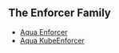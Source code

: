 ## The Enforcer Family

   - [Aqua Enforcer](https://github.com/aquasecurity/deployments/tree/6.2/orchestrators/kubernetes/manifests/aqua_csp_009_enforcer/aqua_enforcer)
   - [Aqua KubeEnforcer](https://github.com/aquasecurity/deployments/tree/6.2/orchestrators/kubernetes/manifests/aqua_csp_009_enforcer/kube_enforcer)
